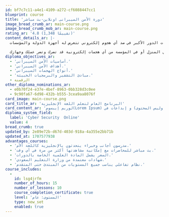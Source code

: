 ```yaml
---
id: bf7c7c11-a4e1-4109-a272-cf6088447cc1
blueprint: course
title: 'دورة الأمن السيبرانى اونلاين-بث مباشر'
image_bread_crumb_ar: main-course.png
image_bread_crumb_mob_ar: main-course.png
rating_ar: '4.8 (1,348 تقييمًا)'
content_details_ar: |-
  في عصر التكنولوجيا أصبح لأمن وحماية المعلومات الدور الأكبر في صد أي هجوم إلكتروني تتعرض له أجهزة الدولة والمؤسسات.

  في دورة الأمن السيبراني تعلم معنا كيف تحمي جهازك في المنزل أو في المؤسسة من أي هجمات إلكترونية قد تضرك وتضر عملك وجهازك.
diploma_objectives_ar:
  - 'أساسيات الأمن السيبراني.'
  - 'أهداف الأمن السيبراني.'
  - 'أنواع الهجمات السيبراني.'
  - 'مبادئ التشفير والبرمجيات الخبيثة.'
  - الرقمنة
other_diploma_nominations_ar:
  - e0b70f24-e37e-4bef-8963-0bb328d3c0ee
  - 9c90fa67-6d98-432b-b555-3cea9aa8076f
card_image: main-course.png
card_title_ar: 'البرنامج العام لتعلم اللغة الإنجليزية'
card_content_ar: 'لوريم إيبسوم(Lorem Ipsum) هو ببساطة نص شكلي (بمعنى أن الغاية هي الشكل وليس المحتوى) و إبداعات في'
diploma_system_field:
  label: 'Cyber Security  Online'
  value: 4
bread_crumb: true
updated_by: 2e89e72b-d67d-403d-918a-4a355e2bb71b
updated_at: 1707577938
advantages_courses:
  - 'مدرسون أجانب وخبراء يتحدثون بالإنجليزية كاللغة الأم.'
  - 'بث مباشر للمحاضرات مع إمكانية مشاهدتها أكثر من مرة في أي وقت.'
  - 'السعر يشمل المادة العلمية الخاصة بالدورات.'
  - 'شهادات معتمدة من وزارة التعليم السعودي.'
  - 'نظام تفاعلي يناسب جميع المستويات من المبتدئ حتى المتقدم.'
course_includes:
  -
    id: lsg4jrfm
    number_of_hours: 15
    number_of_lessons: 10
    course_completion_certificate: true
    level: 'المستوى: عام'
    type: new_set
    enabled: true
---
```

